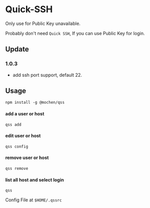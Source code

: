 # Quick-SSH

Only use for Public Key unavailable.

Probably don't need `Quick SSH`, If you can use Public Key for login.

## Update

### 1.0.3

- add ssh port support, default 22.

## Usage

```shell
npm install -g @mochen/qss
```

#### add a user or host

```shell
qss add
```

#### edit user or host

```shell
qss config
```

#### remove user or host

```shell
qss remove
```

#### list all host and select login

```shell
qss
```

Config File at `$HOME/.qssrc`
